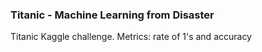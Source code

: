 ### Titanic - Machine Learning from Disaster

Titanic Kaggle challenge.
Metrics: rate of 1's and accuracy
